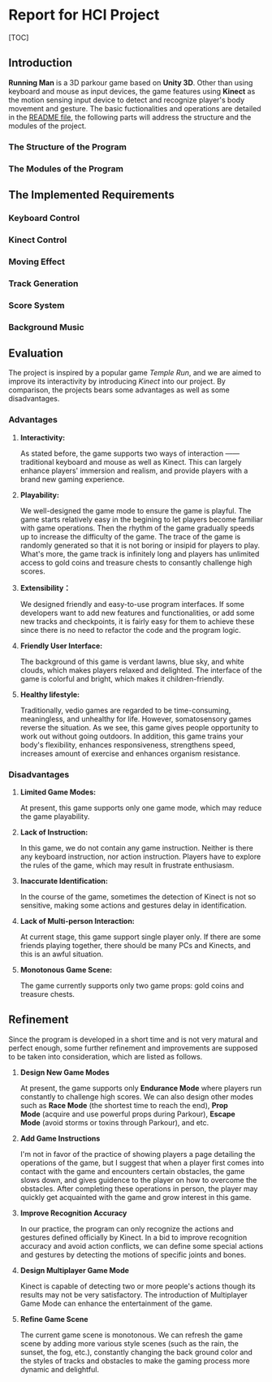 # Report for HCI Project

[TOC]

## Introduction

**Running Man** is a 3D parkour game based on **Unity 3D**. Other than using keyboard and mouse as input devices, the game features using **Kinect** as the motion sensing input device to detect and recognize player's body movement and gesture. The basic fuctionalities and operations are detailed in the [README file](README.md), the following parts will address the structure and the modules of the project.

### The Structure of the Program



### The Modules of the Program



## The Implemented Requirements

### Keyboard Control

### Kinect Control

### Moving Effect

### Track Generation

### Score System

### Background Music

## Evaluation

The project is inspired by a popular game *Temple Run*, and we are aimed to improve its interactivity by introducing *Kinect* into our project. By comparison, the projects bears some advantages as well as some disadvantages.

### Advantages

1. **Interactivity:**

   As stated before, the game supports  two ways of interaction —— traditional keyboard and mouse as well as Kinect. This can largely enhance players' immersion and realism, and provide players with a brand new gaming experience.

2. **Playability:**

   We well-designed the game mode to ensure the game is playful. The game starts relatively easy in the begining to let players become familiar with game operations. Then the rhythm of the game gradually speeds up to increase the difficulty of the game. The trace of the game is randomly generated so that it is not boring or insipid for players to play. What's more, the game track is infinitely long and players has unlimited access to gold coins and treasure chests to consantly challenge high scores.

3. **Extensibility：**

   We designed friendly and easy-to-use program interfaces. If some developers want to add new features and functionalities, or add some new tracks and checkpoints, it is fairly easy for them to achieve these since there is no need to refactor the code and the program logic.

4. **Friendly User Interface:**

   The background of this game is verdant lawns, blue sky, and white clouds, which makes players relaxed and delighted. The interface of the game is colorful and bright, which makes it children-friendly.

5. **Healthy lifestyle:**

   Traditionally, vedio games are regarded to be time-consuming, meaningless, and unhealthy for life. However, somatosensory games reverse the situation. As we see, this game gives people opportunity to work out without going outdoors. In addition, this game trains your body's flexibility, enhances responsiveness, strengthens speed, increases amount of exercise and enhances organism resistance.

### Disadvantages

1. **Limited Game Modes:**

   At present, this game supports only one game mode, which may reduce the game playability.

2. **Lack of Instruction:**

   In this game, we do not contain any game instruction. Neither is there any keyboard instruction, nor action instruction. Players have to explore the rules of the game, which may result in frustrate enthusiasm.

3. **Inaccurate Identification:**

   In the course of the game, sometimes the detection of Kinect is not so sensitive, making some actions and gestures delay in identification.

4. **Lack of Multi-person Interaction:**

   At current stage, this game support single player only. If there are some friends playing together, there should be many PCs and Kinects, and this is an awful situation.

5. **Monotonous Game Scene:**

   The game currently supports only two game props: gold coins and treasure chests.

## Refinement

Since the program is developed in a short time and is not very matural and perfect enough, some further refinement and improvements are supposed to be taken into consideration, which are listed as follows.

1. **Design New Game Modes**

   At present, the game supports only **Endurance Mode** where players run constantly to challenge high scores. We can also design other modes such as **Race Mode** (the shortest time to reach the end), **Prop Mode** (acquire and use powerful props during Parkour), **Escape Mode** (avoid storms or toxins through Parkour), and etc.

2. **Add Game Instructions**

   I'm not in favor of the practice of showing players a page detailing the operations of the game, but I suggest that when a player first comes into contact with the game and encounters certain obstacles, the game slows down, and gives guidence to the player on how to overcome the obstacles. After completing these operations in person, the player may quickly get acquainted with the game and grow interest in this game.

3. **Improve Recognition Accuracy**

   In our practice, the program can only recognize the actions and gestures defined officially by Kinect. In a bid to improve recognition accuracy and avoid action conflicts, we can define some special actions and gestures by detecting the motions of specific joints and bones.

4. **Design Multiplayer Game Mode**

   Kinect is capable of detecting two or more people's actions though its results may not be very satisfactory. The introduction of Multiplayer Game Mode can enhance the entertainment of the game. 

5. **Refine Game Scene**

   The current game scene is monotonous. We can refresh the game scene by adding more various style scenes (such as the rain, the sunset, the fog, etc.), constantly changing the back ground color and the styles of tracks and obstacles to make the gaming process more dynamic and delightful.